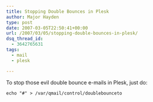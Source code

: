 ```yaml
---
title: Stopping Double Bounces in Plesk
author: Major Hayden
type: post
date: 2007-03-05T22:50:41+00:00
url: /2007/03/05/stopping-double-bounces-in-plesk/
dsq_thread_id:
  - 3642765631
tags:
  - mail
  - plesk

---
```

To stop those evil double bounce e-mails in Plesk, just do:

`echo "#" > /var/qmail/control/doublebounceto`